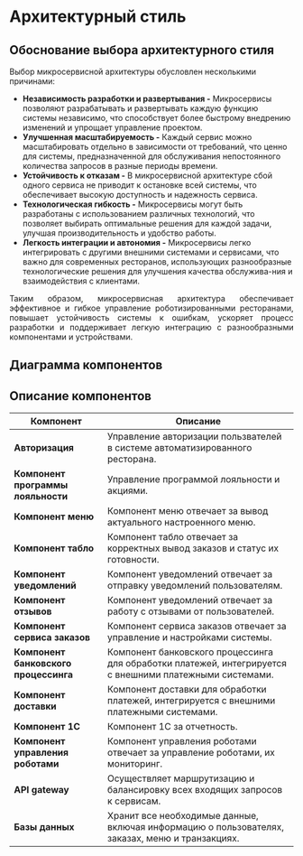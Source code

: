 # Архитектурный стиль

## Обоснование выбора архитектурного стиля

Выбор микросервисной архитектуры обусловлен несколькими причинами:

-	**Независимость разработки и развертывания -** Микросервисы позволяют разрабатывать и развертывать каждую функцию системы независимо, что способствует более быстрому внедрению изменений и упрощает управление проектом.
-	**Улучшенная масштабируемость -** Каждый сервис можно масштабировать отдельно в зависимости от требований, что ценно для системы, предназначенной для обслуживания непостоянного количества запросов в разные периоды времени.
-	**Устойчивость к отказам -** В микросервисной архитектуре сбой одного сервиса не приводит к остановке всей системы, что обеспечивает высокую доступность и надежность сервиса.
-	**Технологическая гибкость -** Микросервисы могут быть разработаны с использованием различных технологий, что позволяет выбирать оптимальные решения для каждой задачи, улучшая производительность и удобство работы.
-	**Легкость интеграции и автономия -** Микросервисы легко интегрировать с другими внешними системами и сервисами, что важно для современных ресторанов, использующих разнообразные технологические решения для улучшения качества обслужива-ния и взаимодействия с клиентами.

<div style="text-align: justify;">
Таким образом, микросервисная архитектура обеспечивает эффективное и гибкое управление роботизированными ресторанами, повышает устойчивость системы к ошибкам, ускоряет процесс разработки и поддерживает легкую интеграцию с разнообразными компонентами и устройствами.
</div>

## Диаграмма компонентов

## Описание компонентов

| Компонент                   | Описание                                                                                          |
|---------------------------|---------------------------------------------------------------------------------------------------|
| **Авторизация**                          | Управление авторизации пользвателей в системе автоматизированного ресторана. |
| **Компонент программы лояльности**       | Управление программой лояльности и акциями. |
| **Компонент меню**                       | Компонент меню отвечает за вывод актуального настроенного меню. |
| **Компонент табло**                      | Компонент табло отвечает за корректных вывод заказов и статус их готовности. |
| **Компонент уведомлений**                | Компонент уведомлений отвечает за отправку уведомлений пользователям. |
| **Компонент отзывов**                    | Компонент уведомлений отвечает за работу с отзывами от пользователей. |
| **Компонент сервиса заказов**            | Компонент сервиса заказов отвечает за управление и настройками системы. |
| **Компонент банковского процессинга**    | Компонент банковского процессинга для обработки платежей, интегрируется с внешними платежными системами. |
| **Компонент доставки**                   | Компонент доставки для обработки платежей, интегрируется с внешними платежными системами. |
| **Компонент 1С**                         | Компонент 1С за отчетность. |
| **Компонент управления роботами**        | Компонент управления роботами отвечает за управление роботами, их мониторинг. |
| **API gateway**                          | Осуществляет маршрутизацию и балансировку всех входящих запросов к сервисам. |
| **Базы данных**                          | Хранит все необходимые данные, включая информацию о пользователях, заказах, меню и транзакциях. |
